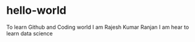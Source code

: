 # hello-world
To learn Github and Coding world
I am Rajesh Kumar Ranjan
I am hear to learn data science
